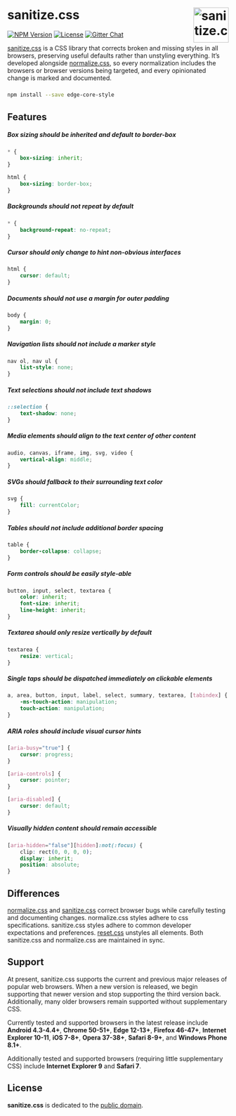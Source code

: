 # sanitize.css <a href="https://github.com/jonathantneal/sanitize.css"><img src="https://jonathantneal.github.io/sanitize.css/logo.svg" alt="sanitize.css logo" width="80" height="80" align="right"></a>

[![NPM Version][npm-img]][npm-url]
[![License][lic-img]][lic-url]
[![Gitter Chat][git-img]][git-url]

[sanitize.css] is a CSS library that corrects broken and missing styles in all
browsers, preserving useful defaults rather than unstyling everything. It’s
developed alongside [normalize.css], so every normalization includes the
browsers or browser versions being targeted, and every opinionated change is
marked and documented.

#####

```sh
npm install --save edge-core-style
```

## Features

##### Box sizing should be inherited and default to border-box

```css
* {
	box-sizing: inherit;
}

html {
	box-sizing: border-box;
}
```

##### Backgrounds should not repeat by default

```css
* {
	background-repeat: no-repeat;
}
```

##### Cursor should only change to hint non-obvious interfaces

```css
html {
	cursor: default;
}
```

##### Documents should not use a margin for outer padding

```css
body {
	margin: 0;
}
```

##### Navigation lists should not include a marker style

```css
nav ol, nav ul {
	list-style: none;
}
```

##### Text selections should not include text shadows

```css
::selection {
	text-shadow: none;
}
```

##### Media elements should align to the text center of other content

```css
audio, canvas, iframe, img, svg, video {
	vertical-align: middle;
}
```

##### SVGs should fallback to their surrounding text color

```css
svg {
	fill: currentColor;
}
```

##### Tables should not include additional border spacing

```css
table {
	border-collapse: collapse;
}
```

##### Form controls should be easily style-able

```css
button, input, select, textarea {
	color: inherit;
	font-size: inherit;
	line-height: inherit;
}
```

##### Textarea should only resize vertically by default

```css
textarea {
	resize: vertical;
}
```

##### Single taps should be dispatched immediately on clickable elements

```css
a, area, button, input, label, select, summary, textarea, [tabindex] {
	-ms-touch-action: manipulation;
	touch-action: manipulation;
}
```

##### ARIA roles should include visual cursor hints

```css
[aria-busy="true"] {
	cursor: progress;
}

[aria-controls] {
	cursor: pointer;
}

[aria-disabled] {
	cursor: default;
}
```

##### Visually hidden content should remain accessible

```css
[aria-hidden="false"][hidden]:not(:focus) {
	clip: rect(0, 0, 0, 0);
	display: inherit;
	position: absolute;
}
```

## Differences

[normalize.css] and [sanitize.css] correct browser bugs while carefully testing
and documenting changes. normalize.css styles adhere to css specifications.
sanitize.css styles adhere to common developer expectations and preferences.
[reset.css] unstyles all elements. Both sanitize.css and normalize.css are
maintained in sync.

## Support

At present, sanitize.css supports the current and previous major releases of
popular web browsers. When a new version is released, we begin supporting that
newer version and stop supporting the third version back. Additionally, many
older browsers remain supported without supplementary CSS.

Currently tested and supported browsers in the latest release include
**Android 4.3-4.4+**, **Chrome 50-51+**, **Edge 12-13+**, **Firefox 46-47+**,
**Internet Explorer 10-11**, **iOS 7-8+**, **Opera 37-38+**, **Safari 8-9+**,
and **Windows Phone 8.1+**.

Additionally tested and supported browsers (requiring little supplementary CSS)
include **Internet Explorer 9** and **Safari 7**.

## License

**sanitize.css** is dedicated to the [public domain](LICENSE.md).

[bow-img]: https://img.shields.io/bower/v/sanitize-css.svg
[bow-url]: https://libraries.io/bower/sanitize-css
[cdn-img]: https://img.shields.io/cdnjs/v/10up-sanitize.css.svg
[cdn-url]: https://cdnjs.com/libraries/10up-sanitize.css
[cli-img]: https://img.shields.io/travis/jonathantneal/sanitize.css.svg
[cli-url]: https://travis-ci.org/jonathantneal/sanitize.css
[git-img]: https://img.shields.io/badge/chat-gitter-blue.svg
[git-url]: https://gitter.im/jonathantneal/sanitize.css
[lic-img]: https://img.shields.io/npm/l/sanitize.css.svg
[lic-url]: LICENSE.md
[npm-img]: https://img.shields.io/npm/v/sanitize.css.svg
[npm-url]: https://www.npmjs.com/package/sanitize.css

[normalize.css]: https://github.com/necolas/normalize.css
[reset.css]: http://meyerweb.com/eric/tools/css/reset/
[sanitize.css]: https://github.com/jonathantneal/sanitize.css
